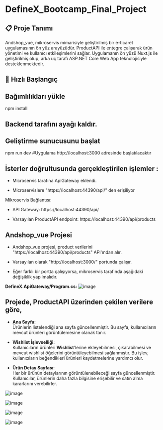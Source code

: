# DefineX_Bootcamp_Final_Project
 
## 📋 Proje Tanımı
Andshop_vue, mikroservis mimarisiyle geliştirilmiş bir e-ticaret uygulamasının ön yüz arayüzüdür. ProductAPI ile entegre çalışarak ürün yönetimi ve kullanıcı etkileşimlerini sağlar. Uygulamanın ön yüzü Nuxt.js ile geliştirilmiş olup, arka uç tarafı ASP.NET Core Web App teknolojisiyle desteklenmektedir.

## 🚀 Hızlı Başlangıç

## Bağımlılıkları yükle
npm install

## Backend tarafını ayağı kaldır. 
## Geliştirme sunucusunu başlat
npm run dev          #Uygulama http://localhost:3000 adresinde başlatılacaktır

## İsterler doğrultusunda gerçekleştirilen işlemler :

- Microservis tarafına ApiGateway eklendi.

- Microservislere "https://localhost:44390/api/" den erişiliyor

Mikroservis Bağlantısı:

- API Gateway: https://localhost:44390/api/

- Varsayılan ProductAPI endpoint: https://localhost:44390/api/products

## Andshop_vue Projesi

- Andshop_vue projesi, product verilerini "https://localhost:44390/api/products" API'ından alır.

- Varsayılan olarak "http://localhost:3000/" portunda çalışır.

- Eğer farklı bir portta çalışıyorsa, mikroservis tarafında aşağıdaki değişiklik yapılmalıdır.

**DefineX.ApiGateway/Program.cs:**
![image](https://github.com/user-attachments/assets/7a7efc05-6f81-4dea-b091-001f377b7cd8)


## Projede, **ProductAPI** üzerinden çekilen verilere göre,

-   **Ana Sayfa:**  
    Ürünlerin listelendiği ana sayfa güncellenmiştir. Bu sayfa, kullanıcıların mevcut ürünleri görüntülemesine olanak tanır.
    
-   **Wishlist İşlevselliği:**  
    Kullanıcıların ürünleri **Wishlist**'lerine ekleyebilmesi, çıkarabilmesi ve mevcut wishlist öğelerini görüntüleyebilmesi sağlanmıştır. Bu işlev, kullanıcıların beğendikleri ürünleri kaydetmelerine yardımcı olur.
    
-   **Ürün Detay Sayfası:**  
    Her bir ürünün detaylarının görüntülenebileceği sayfa güncellenmiştir. Kullanıcılar, ürünlerin daha fazla bilgisine erişebilir ve satın alma kararlarını verebilirler.


![image](https://github.com/user-attachments/assets/76862611-3a26-4467-90b5-b746542cc2de)

![image](https://github.com/user-attachments/assets/6e6e78c0-cd20-44e3-bcfc-005938d88ee0)

![image](https://github.com/user-attachments/assets/72be8ab8-54f9-48ea-a463-b58ed13ad0a7)

![image](https://github.com/user-attachments/assets/a8a56544-34dc-4987-a71e-f444db39d7a1)


